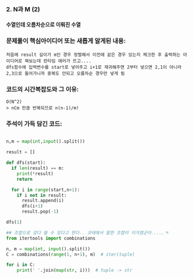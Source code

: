 ### 2. N과 M (2)
#### 수열인데 오름차순으로 이뤄진 수열

### 문제풀이 핵심아이디어 또는 새롭게 알게된 내용: 
    처음에 result 길이가 m인 경우 정렬해서 이전에 같은 경우 있는지 체크한 후 출력하는 아이디어로 짜보는데 런타임 에러가 뜨고....
    dfs함수에 입력변수를 start로 넣어주고 i+1로 재귀해주면 2부터 넣으면 2,1이 아니라 2,3으로 들어가니까 중복도 안되고 오름차순 경우만 넣게 됨
            
### 코드의 시간복잡도와 그 이유:    
    O(N^2)   
    > nCm 만큼 반복되므로 n(n-1)/m!
   
    
### 주석이 가득 담긴 코드:
```python

n,m = map(int,input().split())

result = []

def dfs(start):
  if len(result) == m:
    print(*result)
    return

  for i in range(start,n+1):
    if i not in result:
      result.append(i)
      dfs(i+1)
      result.pop(-1)

dfs(1)

## 조합으로 갖다 쓸 수 있다고 한다.. 코테에서 말한 조합이 이거였군아.....ㅋ
from itertools import combinations

n, m = map(int, input().split())
C = combinations(range(1, n+1), m)  # iter(tuple)

for i in C:
    print(' '.join(map(str, i)))  # tuple -> str
```
